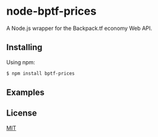 # node-bptf-prices
A Node.js wrapper for the Backpack.tf economy Web API. 

## Installing

Using npm:

```bash
$ npm install bptf-prices
```

## Examples



## License

[MIT](LICENSE)